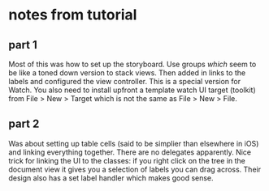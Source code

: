 # notes from tutorial 
## part 1

Most of this was how to set up the storyboard. Use groups _which_ seem to be like a toned down version to stack views. Then added
in links to the labels and configured the view controller. This is a special version for Watch. You also need to install upfront 
a template watch UI target (toolkit) from File > New > Target which is not the same as File > New > File.

## part 2

Was about setting up table cells (said to be simplier than elsewhere in iOS) and linking everything together. There are no delegates apparently. Nice trick for linking the UI to the classes: if you right click on the tree in the document view it gives you a selection of labels you can drag across. Their design also has a set label handler which makes good sense.


